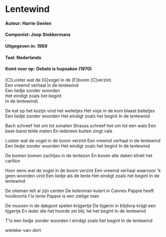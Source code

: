 # Lentewind
#### Auteur: Harrie Geelen
#### Componist: Joop Stokkermans
#### Uitgegeven in: 1969
#### Taal: Nederlands
#### Komt voor op: Oebele is hupsakee (1970) 




[C]Luister wat de [G]vogel in de [F]boom [C]verzint.\
Een vreemd verhaal in de lentewind\
Een liedje zonder woorden\
Het eindigt zoals het begint\
In de lentewind\

De kat op het kozijn vind het welletjes
Het visje in de kom blaast belletjes
Een liedje zonder woorden
Het eindigt zoals het begint
In de lentewind

Bach schreef het om tot sonaten
Strauss schreef het om tot een wals
Een beat-band telde maten
En iedereen buiten zingt vals

Luister wat de vogel in de boom verzint
Een vreemd verhaal in de lentewind
Een liedje zonder woorden
Het eindigt zoals het begint
In de lentewind

De bomen bomen zachtjes in de lentezon
En boven alle daken klinkt het carillon

Hoor eens wat de vogel in de boom verzint
Een vreemd verhaal waarvoor ‘k geen woorden vind
Een liedje als de lente
Het eindigt zoals het begint
In de lentewind

De olieman telt al zijn centen
De kolenman kuiert in Cannes
Pappie heeft hooikoorts t'is lente
Pappie is een zielige man

De mussen in de dakgoot spelen krijgertje
De tijgerin in blijdorp krijgt een tijgertje
En ieder die het hoorde zei blij: hé het begint
In de lentewind

T’is een liedje zonder woorden t eindigt zoals het begint
In de lentewind

wieteke-van-dort
